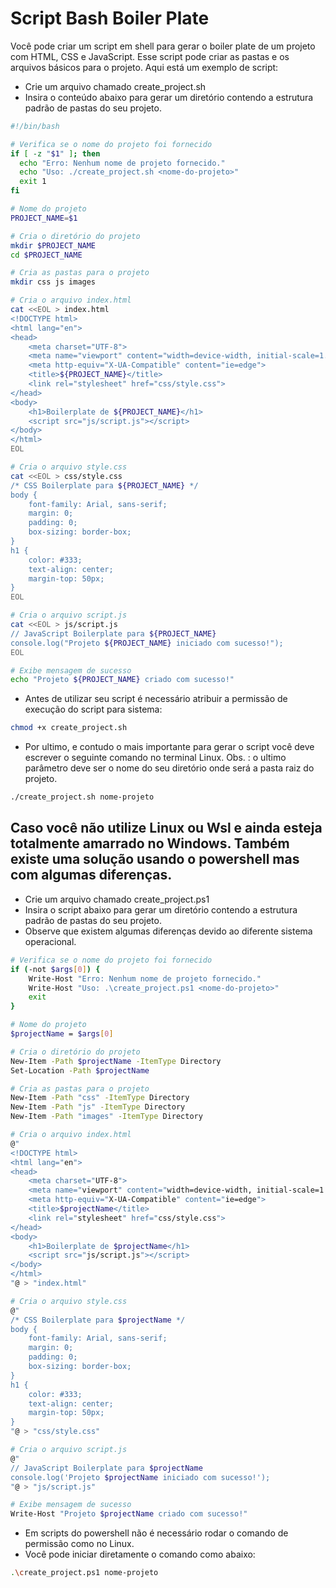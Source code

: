 # Script Bash Boiler Plate

Você pode criar um script em shell para gerar o boiler plate de um projeto com HTML, CSS e JavaScript. Esse script pode criar as pastas e os arquivos básicos para o projeto. Aqui está um exemplo de script:

- Crie um arquivo chamado create_project.sh
- Insira o conteúdo abaixo para gerar um diretório contendo a estrutura padrão de pastas do seu projeto.

```bash
#!/bin/bash

# Verifica se o nome do projeto foi fornecido
if [ -z "$1" ]; then
  echo "Erro: Nenhum nome de projeto fornecido."
  echo "Uso: ./create_project.sh <nome-do-projeto>"
  exit 1
fi

# Nome do projeto
PROJECT_NAME=$1

# Cria o diretório do projeto
mkdir $PROJECT_NAME
cd $PROJECT_NAME

# Cria as pastas para o projeto
mkdir css js images

# Cria o arquivo index.html
cat <<EOL > index.html
<!DOCTYPE html>
<html lang="en">
<head>
    <meta charset="UTF-8">
    <meta name="viewport" content="width=device-width, initial-scale=1.0">
    <meta http-equiv="X-UA-Compatible" content="ie=edge">
    <title>${PROJECT_NAME}</title>
    <link rel="stylesheet" href="css/style.css">
</head>
<body>
    <h1>Boilerplate de ${PROJECT_NAME}</h1>
    <script src="js/script.js"></script>
</body>
</html>
EOL

# Cria o arquivo style.css
cat <<EOL > css/style.css
/* CSS Boilerplate para ${PROJECT_NAME} */
body {
    font-family: Arial, sans-serif;
    margin: 0;
    padding: 0;
    box-sizing: border-box;
}
h1 {
    color: #333;
    text-align: center;
    margin-top: 50px;
}
EOL

# Cria o arquivo script.js
cat <<EOL > js/script.js
// JavaScript Boilerplate para ${PROJECT_NAME}
console.log("Projeto ${PROJECT_NAME} iniciado com sucesso!");
EOL

# Exibe mensagem de sucesso
echo "Projeto ${PROJECT_NAME} criado com sucesso!"

```

- Antes de utilizar seu script é necessário atribuir a permissão de execução do script para sistema:

```bash
chmod +x create_project.sh
```

- Por ultimo, e contudo o mais importante para gerar o script você deve escrever o seguinte comando no terminal Linux. Obs. : o ultimo parâmetro deve ser o nome do seu diretório onde será a pasta raiz do projeto.

```bash
./create_project.sh nome-projeto
```

## Caso você não utilize Linux ou Wsl e ainda esteja totalmente amarrado no Windows. Também existe uma solução usando o powershell mas com algumas diferenças.

- Crie um arquivo chamado create_project.ps1
- Insira o script abaixo para gerar um diretório contendo a estrutura padrão de pastas do seu projeto.
- Observe que existem algumas diferenças devido ao diferente sistema operacional.

```bash
# Verifica se o nome do projeto foi fornecido
if (-not $args[0]) {
    Write-Host "Erro: Nenhum nome de projeto fornecido."
    Write-Host "Uso: .\create_project.ps1 <nome-do-projeto>"
    exit
}

# Nome do projeto
$projectName = $args[0]

# Cria o diretório do projeto
New-Item -Path $projectName -ItemType Directory
Set-Location -Path $projectName

# Cria as pastas para o projeto
New-Item -Path "css" -ItemType Directory
New-Item -Path "js" -ItemType Directory
New-Item -Path "images" -ItemType Directory

# Cria o arquivo index.html
@"
<!DOCTYPE html>
<html lang="en">
<head>
    <meta charset="UTF-8">
    <meta name="viewport" content="width=device-width, initial-scale=1.0">
    <meta http-equiv="X-UA-Compatible" content="ie=edge">
    <title>$projectName</title>
    <link rel="stylesheet" href="css/style.css">
</head>
<body>
    <h1>Boilerplate de $projectName</h1>
    <script src="js/script.js"></script>
</body>
</html>
"@ > "index.html"

# Cria o arquivo style.css
@"
/* CSS Boilerplate para $projectName */
body {
    font-family: Arial, sans-serif;
    margin: 0;
    padding: 0;
    box-sizing: border-box;
}
h1 {
    color: #333;
    text-align: center;
    margin-top: 50px;
}
"@ > "css/style.css"

# Cria o arquivo script.js
@"
// JavaScript Boilerplate para $projectName
console.log('Projeto $projectName iniciado com sucesso!');
"@ > "js/script.js"

# Exibe mensagem de sucesso
Write-Host "Projeto $projectName criado com sucesso!"

```

- Em scripts do powershell não é necessário rodar o comando de permissão como no Linux.
- Você pode iniciar diretamente o comando como abaixo:

```bash
.\create_project.ps1 nome-projeto
```